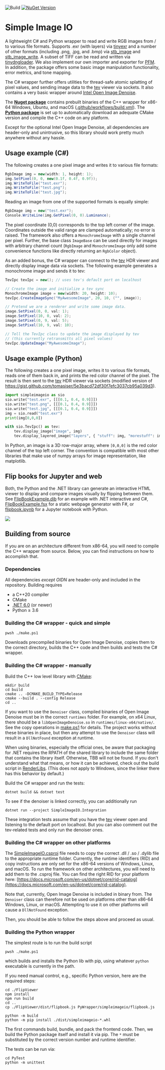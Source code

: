 ![Build](https://github.com/pgrit/SimpleImageIO/workflows/Build/badge.svg)
<a href="https://www.nuget.org/packages/SimpleImageIO/">
![NuGet Version](https://img.shields.io/nuget/v/SimpleImageIO)
</a>

# Simple Image IO

A lightweight C# and Python wrapper to read and write RGB images from / to various file formats.
Supports .exr (with layers) via [tinyexr](https://github.com/syoyo/tinyexr) and a number of other formats (including .png, .jpg, and .bmp) via [stb_image](https://github.com/nothings/stb/blob/master/stb_image.h) and [stb_image_write](https://github.com/nothings/stb/blob/master/stb_image_write.h).
A subset of TIFF can be read and written via [tinydngloader](https://github.com/syoyo/tinydngloader).
We also implement our own importer and exporter for [PFM](http://www.pauldebevec.com/Research/HDR/PFM/).
In addition, the package offers some basic image manipulation functionality, error metrics, and tone mapping.

The C# wrapper further offers utilities for thread-safe atomic splatting of pixel values, and sending image data to the [tev](https://github.com/Tom94/tev) viewer via sockets. It also contains a very basic wrapper around [Intel Open Image Denoise](https://github.com/OpenImageDenoise/oidn).

The [**Nuget package**](https://www.nuget.org/packages/SimpleImageIO/) contains prebuilt binaries of the C++ wrapper for x86-64 Windows, Ubuntu, and macOS ([.github/workflows/build.yml](.github/workflows/build.yml)).
The [**Python package**](https://pypi.org/project/SimpleImageIO/) is set up to automatically download an adequate CMake version and compile the C++ code on any platform.

Except for the optional Intel Open Image Denoise, all dependencies are header-only and unintrusive, so this library should work pretty much anywhere without any hassle.

## Usage example (C#)

The following creates a one pixel image and writes it to various file formats:

```C#
RgbImage img = new(width: 1, height: 1);
img.SetPixel(0, 0, new(0.1f, 0.4f, 0.9f));
img.WriteToFile("test.exr");
img.WriteToFile("test.png");
img.WriteToFile("test.jpg");
```

Reading an image from one of the supported formats is equally simple:
```C#
RgbImage img = new("test.exr");
Console.WriteLine(img.GetPixel(0, 0).Luminance);
```

The pixel coordinate (0,0) corresponds to the top left corner of the image. Coordinates outside the valid range are clamped automatically; no error is raised. The framework also offers a `MonochromeImage` with a single channel per pixel. Further, the base class `ImageBase` can be used directly for images with arbitrary channel count (`RgbImage` and `MonochromeImage` only add some convenience functions like directly returning an `RgbColor` object).

As an added bonus, the C# wrapper can connect to the [tev](https://github.com/Tom94/tev) HDR viewer and directly display image data via sockets. The following example generates a monochrome image and sends it to tev:

```C#
TevIpc tevIpc = new(); // uses tev's default port on localhost

// Create the image and initialize a tev sync
MonochromeImage image = new(width: 20, height: 10);
tevIpc.CreateImageSync("MyAwesomeImage", 20, 10, ("", image));

// Pretend we are a renderer and write some image data.
image.SetPixel(0, 0, val: 1);
image.SetPixel(10, 0, val: 2);
image.SetPixel(0, 9, val: 5);
image.SetPixel(10, 9, val: 10);

// Tell the TevIpc class to update the image displayed by tev
// (this currently retransmitts all pixel values)
tevIpc.UpdateImage("MyAwesomeImage");
```

## Usage example (Python)

The following creates a one pixel image, writes it to various file formats, reads one of them back in, and prints the red color channel of the pixel.
The result is then sent to the [tev](https://github.com/Tom94/tev) HDR viewer via sockets (modified version of https://gist.github.com/tomasiser/5e3bacd72df30f7efc3037cb95a039d3).

```Python
import simpleimageio as sio
sio.write("test.exr", [[[0.1, 0.4, 0.9]]])
sio.write("test.png", [[[0.1, 0.4, 0.9]]])
sio.write("test.jpg", [[[0.1, 0.4, 0.9]]])
img = sio.read("test.exr")
print(img[0,0,0])

with sio.TevIpc() as tev:
    tev.display_image("image", img)
    tev.display_layered_image("layers", { "stuff": img, "morestuff": img })
```

In Python, an image is a 3D row-major array, where `[0,0,0]` is the red color channel of the top left corner.
The convention is compatible with most other libraries that make use of numpy arrays for image representation, like matplotlib.

## Flip books for Jupyter and web

Both, the Python and the .NET library can generate an interactive HTML viewer to display and compare images visually by flipping between them. See [FlipBookExample.dib](FlipBookExample.dib) for an example with .NET interactive and C\#, [FlipBookExample.fsx](FlipBookExample.fsx) for a static webpage generator with F\#, or [flipbook.ipynb](flipbook.ipynb) for a Jupyter notebook with Python.

![](FlipBook.gif)

## Building from source

If you are on an architecture different from x86-64, you will need to compile the C++ wrapper from source.
Below, you can find instructions on how to accomplish that.

### Dependencies

All dependencies *except OIDN* are header-only and included in the repository. Building requires
- a C++20 compiler
- CMake
- [.NET 6.0](https://dotnet.microsoft.com/) (or newer)
- Python &geq; 3.6

### Building the C# wrapper - quick and simple

```
pwsh ./make.ps1
```

Downloads precompiled binaries for Open Image Denoise, copies them to the correct directory, builds the C++ code and then builds and tests the C# wrapper.

### Building the C# wrapper - manually

Build the C++ low level library with [CMake](https://cmake.org/):
```
mkdir build
cd build
cmake .. -DCMAKE_BUILD_TYPE=Release
cmake --build . --config Release
cd ..
```

If you want to use the `Denoiser` class, compiled binaries of Open Image Denoise must be in the correct `runtimes` folder. For example, on x64 Linux, there should be a `libOpenImageDenoise.so` in `runtimes/linux-x64/native/`. See the copy operations in [make.ps1](make.ps1) for details. The project works without these binaries in place, but then any attempt to use the `Denoiser` class will result in a `DllNotFound` exception at runtime.

When using binaries, especially the official ones, be aware that packaging for .NET requires the RPATH of the shared library to include the same folder that contains the library itself. Otherwise, TBB will not be found. If you don't understand what that means, or how it can be achieved, check out the build script in [RenderLibs](https://github.com/pgrit/RenderLibs). (This does not apply to Windows, since the linker there has this behavior by default.)

Build the C# wrapper and run the tests:
```
dotnet build && dotnet test
```

To see if the denoiser is linked correctly, you can additionally run
```
dotnet run --project SimpleImageIO.Integration
```
These integration tests assume that you have the [tev](https://github.com/Tom94/tev) viewer open and listening to the default port on localhost. But you can also comment out the tev-related tests and only run the denoiser ones.

### Building the C# wrapper on other platforms

The [SimpleImageIO.csproj](SimpleImageIO/SimpleImageIO.csproj) file needs to copy the correct .dll / .so / .dylib file to the appropriate runtime folder.
Currently, the runtime identifiers (RID) and copy instructions are only set for the x86-64 versions of Windows, Linux, and macOS.
To run the framework on other architectures, you will need to add them to the .csproj file.
You can find the right RID for your platform here: [https://docs.microsoft.com/en-us/dotnet/core/rid-catalog](https://docs.microsoft.com/en-us/dotnet/core/rid-catalog).

Note that, currently, Open Image Denoise is included in binary from. The `Denoiser` class can therefore not be used on platforms other than x86-64 Windows, Linux, or macOS. Attempting to use it on other platforms will cause a `DllNotFound` exception.

Then, you should be able to follow the steps above and proceed as usual.

### Building the Python wrapper

The simplest route is to run the build script

```
pwsh ./make.ps1
```

which builds and installs the Python lib with pip, using whatever `python` executable is currently in the path.

If you need manual control, e.g., specific Python version, here are the required steps:
```
cd ./FlipViewer
npm install
npm run build
cd ..
cp ./FlipViewer/dist/flipbook.js PyWrapper/simpleimageio/flipbook.js

python -m build
python -m pip install ./dist/simpleimageio-*.whl
```

The first commands build, bundle, and pack the frontend code. Then, we build the Python package itself and install it via pip. The `*` must be substituted by the correct version number and runtime identifier.

The tests can be run via:

```
cd PyTest
python -m unittest
```


